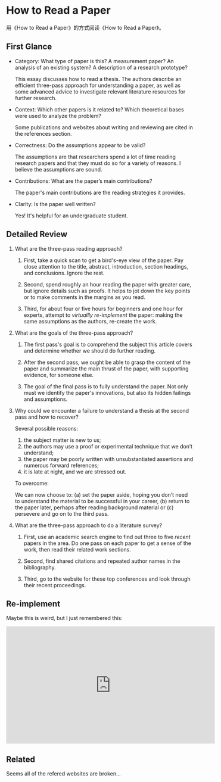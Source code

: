 # How to Read a Paper

用《How to Read a Paper》的方式阅读《How to Read a Paper》。

## First Glance

+ Category: What type of paper is this? A measurement paper? An analysis of an existing system? A description of a research prototype?

    This essay discusses how to read a thesis. The authors describe an efficient three-pass approach for understanding a paper, as well as some advanced advice to investigate relevant literature resources for further research.

+ Context: Which other papers is it related to? Which theoretical bases were used to analyze the problem?

    Some publications and websites about writing and reviewing are cited in the references section.

+ Correctness: Do the assumptions appear to be valid?

    The assumptions are that researchers spend a lot of time reading research papers and that they must do so for a variety of reasons. I believe the assumptions are sound.

+ Contributions: What are the paper’s main contributions?

    The paper's main contributions are the reading strategies it provides.

+ Clarity: Is the paper well written?

    Yes! It's helpful for an undergraduate student.

## Detailed Review

1. What are the three-pass reading approach?

    1. First, take a quick scan to get a bird's-eye view of the paper. Pay close attention to the title, abstract, introduction, section headings, and conclusions. Ignore the rest.

    2. Second, spend roughly an hour reading the paper with greater care, but ignore details such as proofs.  It helps to jot down the key points or to make comments in the margins as you read.

    3. Third, for about four or five hours for beginners and one hour for experts, attempt to _virtuallly re-implement_ the paper: making the same assumptions as the authors, re-create the work.

2. What are the goals of the three-pass approach?

    1. The first pass's goal is to comprehend the subject this article covers and determine whether we should do further reading.    

    2. After the second pass, we ought be able to grasp the content of the paper and summarize the main thrust of the paper, with supporting evidence, for someone else.

    3. The goal of the final pass is to fully understand the paper. Not only must we identify the paper's innovations, but also its hidden failings and assumptions.

3. Why could we encounter a failure to understand a thesis at the second pass and how to recover?

    Several possible reasons: 

    1. the subject matter is new to us; 
    2. the authors may use a proof or experimental technique that we don’t understand; 
    3. the paper may be poorly written with unsubstantiated assertions and numerous forward references; 
    4. it is late at night, and we are stressed out.

    To overcome:

    We can now choose to: (a) set the paper aside, hoping you don’t need to understand the material to be successful in your career, (b) return to the paper later, perhaps after reading background material or (c) persevere and go on to the third pass.

4. What are the three-pass approach to do a literature survey? 

    1. First, use an academic search engine to find out three to five _recent_ papers in the area. Do one pass on each paper to get a sense of the work, then read their related work sections.

    2. Second, find shared citations and repeated author names in the bibliography.

    3. Third, go to the website for these top conferences and look through their recent proceedings.

## Re-implement

Maybe this is weird, but I just remembered this:

<iframe width="560" height="315" src="https://www.youtube.com/embed/QCEid2WCszM" title="HTTP/2 vs HTTP/1.1 performance - Demo by ImageKit" frameborder="0" allow="accelerometer; autoplay; clipboard-write; encrypted-media; gyroscope; picture-in-picture" allowfullscreen></iframe>

## Related 

Seems all of the refered websites are broken...

